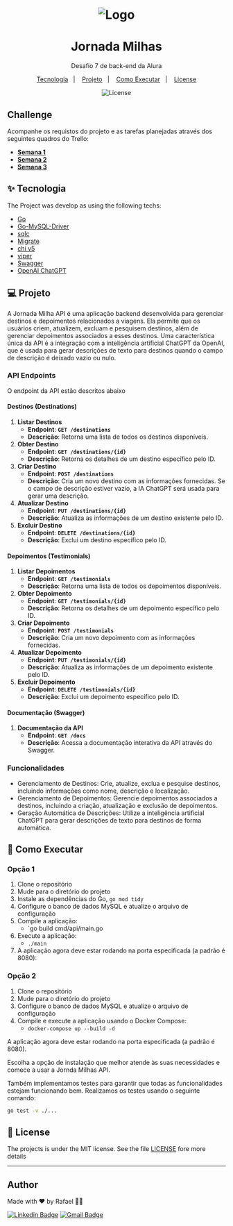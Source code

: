<h1 align="center">
  <img alt="Logo" src="./doc/img/logo.png">
</h1>

<h1 align="center">Jornada Milhas</h1>
<p align = "center">Desafio 7 de back-end da Alura</p>

<p align="center">
  <a href="#-tecnologia">Tecnologia</a>&nbsp;&nbsp;&nbsp;|&nbsp;&nbsp;&nbsp;
    <a href="#-projeto">Projeto</a>&nbsp;&nbsp;&nbsp;|&nbsp;&nbsp;&nbsp;
  <a href="#-como-executar">Como Executar</a>&nbsp;&nbsp;&nbsp;|&nbsp;&nbsp;&nbsp;
  <a href="#-license">License</a>
</p>

<p align="center">
  <img alt="License" src="https://img.shields.io/static/v1?label=license&message=MIT&color=8257E5&labelColor=000000">
</p>

## Challenge
Acompanhe os requistos do projeto e as tarefas planejadas através dos seguintes quadros do Trello:

- **[Semana 1](https://trello.com/b/OnuqDQ3A/alurachallengebackend7-semana-1)**
- **[Semana 2](https://trello.com/b/lxgEDut9/alurachallengebackend7-semana-2)**
- **[Semana 3](https://trello.com/b/Cuh1vI9X/alurachallengebackend7-semana-3)**
## ✨ Tecnologia

The Project was develop as using the following techs:
- [Go](https://go.dev/)
- [Go-MySQL-Driver](https://github.com/go-sql-driver/mysql)
- [sqlc](https://sqlc.dev/)
- [Migrate](https://github.com/golang-migrate/migrate)
- [chi v5](https://go-chi.io/#/)
- [viper](https://github.com/spf13/viper)
- [Swagger](https://github.com/swaggo/swag)
- [OpenAI ChatGPT](https://openai.com/)


## 💻 Projeto
A Jornada Milha API é uma aplicação backend desenvolvida para gerenciar destinos e depoimentos relacionados a viagens. Ela permite que os usuários criem, atualizem, excluam e pesquisem destinos, além de gerenciar depoimentos associados a esses destinos. Uma característica única da API é a integração com a inteligência artificial ChatGPT da OpenAI, que é usada para gerar descrições de texto para destinos quando o campo de descrição é deixado vazio ou nulo.

### API Endpoints
O endpoint da API estão descritos abaixo

#### **Destinos (Destinations)**

1. **Listar Destinos**
    - **Endpoint**: **`GET /destinations`**
    - **Descrição**: Retorna uma lista de todos os destinos disponíveis.
2. **Obter Destino**
    - **Endpoint**: **`GET /destinations/{id}`**
    - **Descrição**: Retorna os detalhes de um destino específico pelo ID.
3. **Criar Destino**
    - **Endpoint**: **`POST /destinations`**
    - **Descrição**: Cria um novo destino com as informações fornecidas. Se o campo de descrição estiver vazio, a IA ChatGPT será usada para gerar uma descrição.
4. **Atualizar Destino**
    - **Endpoint**: **`PUT /destinations/{id}`**
    - **Descrição**: Atualiza as informações de um destino existente pelo ID.
5. **Excluir Destino**
    - **Endpoint**: **`DELETE /destinations/{id}`**
    - **Descrição**: Exclui um destino específico pelo ID.

#### **Depoimentos (Testimonials)**

1. **Listar Depoimentos**
    - **Endpoint**: **`GET /testimonials`**
    - **Descrição**: Retorna uma lista de todos os depoimentos disponíveis.
2. **Obter Depoimento**
    - **Endpoint**: **`GET /testimonials/{id}`**
    - **Descrição**: Retorna os detalhes de um depoimento específico pelo ID.
3. **Criar Depoimento**
    - **Endpoint**: **`POST /testimonials`**
    - **Descrição**: Cria um novo depoimento com as informações fornecidas.
4. **Atualizar Depoimento**
    - **Endpoint**: **`PUT /testimonials/{id}`**
    - **Descrição**: Atualiza as informações de um depoimento existente pelo ID.
5. **Excluir Depoimento**
    - **Endpoint**: **`DELETE /testimonials/{id}`**
    - **Descrição**: Exclui um depoimento específico pelo ID.

#### **Documentação (Swagger)**

1. **Documentação da API**
    - **Endpoint**: **`GET /docs`**
    - **Descrição**: Acessa a documentação interativa da API através do Swagger.

### Funcionalidades
* Gerenciamento de Destinos: Crie, atualize, exclua e pesquise destinos, incluindo informações como nome, descrição e localização.
* Gerenciamento de Depoimentos: Gerencie depoimentos associados a destinos, incluindo a criação, atualização e exclusão de depoimentos.
* Geração Automática de Descrições: Utilize a inteligência artificial ChatGPT para gerar descrições de texto para destinos de forma automática.

## 🚀 Como Executar

### Opção 1
1. Clone o repositório
2. Mude para o diretório do projeto
3. Instale as dependências do Go, `go mod tidy `
4. Configure o banco de dados MySQL e atualize o arquivo de configuração
5. Compile a aplicação:
   * `go build cmd/api/main.go
6. Execute a aplicação:
    * `./main`
7. A aplicação agora deve estar rodando na porta especificada (a padrão é 8080):

### Opção 2
1. Clone o repositório
2. Mude para o diretório do projeto
3. Configure o banco de dados MySQL e atualize o arquivo de configuração
4. Compile e execute a aplicação usando o Docker Compose:
     * `docker-compose up --build -d`
     
A aplicação agora deve estar rodando na porta especificada (a padrão é 8080).

Escolha a opção de instalação que melhor atende às suas necessidades e comece a usar a Jornda Milhas API.

Também implementamos testes para garantir que todas as funcionalidades estejam funcionando bem. Realizamos os testes usando o seguinte comando:
```bash
go test -v ./...
```

## 📄 License
The projects is under the MIT license. See the file [LICENSE](LICENSE) fore more details

---
## Author

Made with ♥ by Rafael 👋🏻


[![Linkedin Badge](https://img.shields.io/badge/-Rafael-blue?style=flat-square&logo=Linkedin&logoColor=white&link=https://www.linkedin.com/in/tgmarinho/)](https://www.linkedin.com/in/rafael-mgr/)
[![Gmail Badge](https://img.shields.io/badge/-Gmail-red?style=flat-square&link=mailto:nelsonsantosaraujo@hotmail.com)](mailto:ribeirorafaelmatehus@gmail.com)